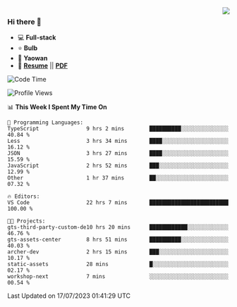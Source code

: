 <img align="right" src="https://github-readme-stats.vercel.app/api?username=LolipopJ&show_icons=true&count_private=true&hide_title=true&include_all_commits=true&theme=vue">

### Hi there 👋

- :computer: **Full-stack**
- :star: **Bulb**
- :pill: **Yaowan**
- :milky_way: [**Resume**](https://lolipopj.github.io/resume/) || [**PDF**](https://cdn.jsdelivr.net/gh/lolipopj/resume/export/resume-en.pdf)

<!--START_SECTION:waka-->
![Code Time](http://img.shields.io/badge/Code%20Time-1%2C480%20hrs%2014%20mins-blue)

![Profile Views](http://img.shields.io/badge/Profile%20Views-2-blue)

📊 **This Week I Spent My Time On** 

```text
💬 Programming Languages: 
TypeScript               9 hrs 2 mins        ██████████░░░░░░░░░░░░░░░   40.84 % 
Less                     3 hrs 34 mins       ████░░░░░░░░░░░░░░░░░░░░░   16.12 % 
JSON                     3 hrs 27 mins       ████░░░░░░░░░░░░░░░░░░░░░   15.59 % 
JavaScript               2 hrs 52 mins       ███░░░░░░░░░░░░░░░░░░░░░░   12.99 % 
Other                    1 hr 37 mins        ██░░░░░░░░░░░░░░░░░░░░░░░   07.32 % 

🔥 Editors: 
VS Code                  22 hrs 7 mins       █████████████████████████   100.00 % 

🐱‍💻 Projects: 
gts-third-party-custom-de10 hrs 20 mins      ████████████░░░░░░░░░░░░░   46.76 % 
gts-assets-center        8 hrs 51 mins       ██████████░░░░░░░░░░░░░░░   40.03 % 
archer-dev               2 hrs 15 mins       ███░░░░░░░░░░░░░░░░░░░░░░   10.17 % 
static-assets            28 mins             █░░░░░░░░░░░░░░░░░░░░░░░░   02.17 % 
workshop-next            7 mins              ░░░░░░░░░░░░░░░░░░░░░░░░░   00.54 % 
```


 Last Updated on 17/07/2023 01:41:29 UTC
<!--END_SECTION:waka-->
